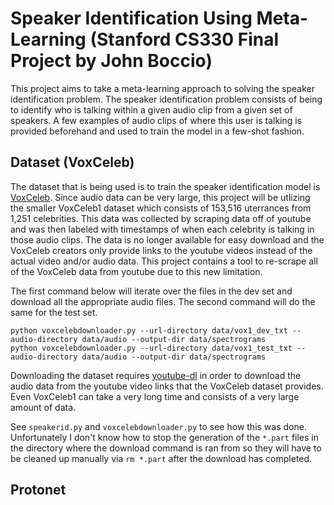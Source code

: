 # Speaker Identification Using Meta-Learning (Stanford CS330 Final Project by John Boccio)
This project aims to take a meta-learning approach to solving the speaker identification problem. The speaker 
identification problem consists of being to identify who is talking within a given audio clip from a given set of speakers.
A few examples of audio clips of where this user is talking is provided beforehand and used to train the model in a 
few-shot fashion.

## Dataset (VoxCeleb)
The dataset that is being used is to train the speaker identification model is 
[VoxCeleb](https://www.robots.ox.ac.uk/~vgg/data/voxceleb/). Since audio data can be very large, this project will be
utlizing the smaller VoxCeleb1 dataset which consists of 153,516 uterrances from 1,251 celebrities. This data was 
collected by scraping data off of youtube and was then labeled with timestamps of when each celebrity is talking in
those audio clips. The data is no longer available for easy download and the VoxCeleb creators only provide links to the
youtube videos instead of the actual video and/or audio data. This project contains a tool to re-scrape all 
of the VoxCeleb data from youtube due to this new limitation.

The first command below will iterate over the files in the dev set and download all the appropriate audio files. The
second command will do the same for the test set. 
```
python voxcelebdownloader.py --url-directory data/vox1_dev_txt --audio-directory data/audio --output-dir data/spectrograms
python voxcelebdownloader.py --url-directory data/vox1_test_txt --audio-directory data/audio --output-dir data/spectrograms
```

Downloading the dataset requires [youtube-dl](https://youtube-dl.org/) in order to download the audio data from the 
youtube video links that the VoxCeleb dataset provides. Even VoxCeleb1 can take a very long time and consists of a very 
large amount of data.

See `speakerid.py` and `voxcelebdownloader.py` to see how this was done. Unfortunately I don't know how to stop the generation
of the `*.part` files in the directory where the download command is ran from so they will have to be cleaned up
manually via `rm *.part` after the download has completed.


## Protonet

